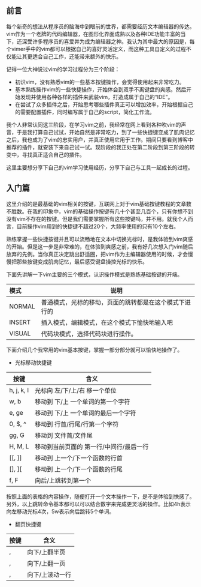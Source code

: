 ## 前言

每个新奇的想法从程序员的脑海中到眼前的世界，都需要经历文本编辑器的传达。vim作为一个老牌的代码编辑器，在图形化界面成熟以及各种IDE功能丰富的当下，还深受许多程序员的喜爱并为成为编辑器之神。我认为其中最大的原因是，每个vimer手中的vim都可以根据自己的喜好灵活定义，而这种工具自定义的过程不仅能让其更适合自己工作，还能带来额外的快乐。

记得一位大神说过vim的学习过程分为三个阶段：

* 初识vim，没有熟悉vim的一些基本按键操作，会觉得使用起来非常吃力。
* 基本熟练操作vim的一些快捷操作，开始体会到双手不离键盘的爽感。然后开始发现并使用各种各样的插件来武装vim，打造成属于自己的“IDE”。
* 在尝试了众多插件之后，开始思考哪些插件真正可以增加效率，开始根据自己的需要配置插件，同时编写属于自己的script，简化工作流。

我个人非常认同这三阶段，在学习vim之前，我经常在网上看到各种吹vim的声音，于是我打算自己试试，开始自然是非常吃力，到了一些快捷键变成了肌肉记忆之后，我也成为了vim的忠实用户，并真正使用它用于工作。期间只要看到博客中推荐的插件，就安装下来自己试一试。现阶段的我正处在第二阶段到第三阶段的转变中，寻找真正适合自己的插件。

这里主要想分享下自己的vim学习使用经历，分享下自己与工具一起成长的过程。

## 入门篇

这里介绍的是最基础的vim相关的按键，互联网上对于vim基础按键教程的文章数不胜数。在我的印象中，vim的基础操作按键有几十个甚至几百个，只有你想不到没有vim不存在的按键。但是我们需要掌握所有这些按键吗，并不用。就我个人而言，目前操作vim用到的快捷键不超过20个，大频率使用的只有10个左右。

熟练掌握一些快捷按键并且可以流畅地在文本中切换光标时，是我体验到vim爽感的开始。但是这一步是非常难的，在体验到爽感之前，我有好几次想入门vim随后放弃的先例。当你真正决定跳出舒适圈，把vim作为主编辑器使用的时候，才会慢慢把那些按键变成肌肉记忆，最后感受键盘操控光标的快乐。

下面先讲解一下vim主要的三个模式，认识操作模式是熟练基础按键的开端。

| 模式   | 说明                                                   |
| :----- | ------------------------------------------------------ |
| NORMAL | 普通模式，光标的移动，页面的跳转都是在这个模式下进行的 |
| INSERT | 插入模式，编辑模式，在这个模式下愉快地输入吧           |
| VISUAL | 代码块模式，选择代码块进行操作。                       |

下面介绍几个我常用的vim基本按键，掌握一部分部分就可以愉快地操作了。

* 光标移动快捷键

| 按键             | 含义                                    |
| ---------------- | --------------------------------------- |
| h, j, k, l       | 光标向 左/下/上/右 移一个单位           |
| w, b             | 移动到 下/上 一个单词的第一个字符       |
| e, ge            | 移动到 下/上 一个单词的最后一个字符     |
| 0, $, ^          | 移动到 行首/行尾/行第一个字符           |
| gg, G            | 移动到 文件首/文件尾                    |
| H, M, L          | 移动到当前页面的 第一行/中间行/最后一行 |
| [[, ]]           | 移动到 上一个/下一个函数的行首          |
| [], ][           | 移动到 上一个/下一个函数的行尾          |
| f<char>, F<char> | 向后/上跳转到第一个<char>               |

按照上面的表格的内容操作，随便打开一个文本操作一下，是不是体验到快感了。另外，以上跳转命令基本都可以可以结合数字来完成更灵活的操作。比如4h表示向左移动光标4次，5w表示向后跳转5个单词。

* 翻页快捷键

| 按键               | 含义            |
| ------------------ | --------------- |
| <ctrl-d>, <ctrl-u> | 向下/上翻半页   |
| <ctrl-f>, <ctrl-b> | 向下/上翻一页   |
| <ctrl-e>, <ctrl-y> | 向下/上滚动一行 |

